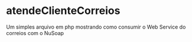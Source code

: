 # atendeClienteCorreios
Um simples arquivo em php mostrando como consumir o Web Service do correios com o NuSoap
